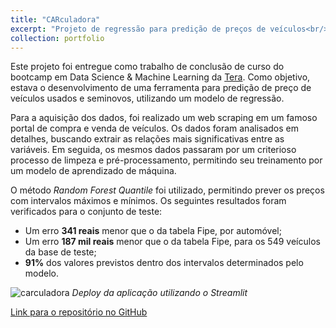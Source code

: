 ```yaml
---
title: "CARculadora"
excerpt: "Projeto de regressão para predição de preços de veículos<br/><img src='/images/carculadora.jpg'>"
collection: portfolio
---
```


Este projeto foi entregue como trabalho de conclusão de curso do bootcamp em Data Science & Machine Learning da [Tera](https://somostera.com/). Como objetivo, estava o desenvolvimento de uma ferramenta para predição de preço de veículos usados e seminovos, utilizando um modelo de regressão.

Para a aquisição dos dados, foi realizado um web scraping em um famoso portal de compra e venda de veículos. Os dados foram analisados em detalhes, buscando extrair as relações mais significativas entre as variáveis. Em seguida, os mesmos dados passaram por um criterioso processo de limpeza e pré-processamento, permitindo seu treinamento por um modelo de aprendizado de máquina. 

O método *Random Forest Quantile* foi utilizado, permitindo prever os preços com intervalos máximos e mínimos. Os seguintes resultados foram verificados para o conjunto de teste:

* Um erro **341 reais** menor que o da tabela Fipe, por automóvel;
* Um erro **187 mil reais** menor que o da tabela Fipe, para os 549 veículos da base de teste;
* **91%** dos valores previstos dentro dos intervalos determinados pelo modelo.

![carculadora](https://miro.medium.com/max/700/1*_8fdBbZfpwTGIUq_Wl7a4Q.gif)
*Deploy da aplicação utilizando o Streamlit*

[Link para o repositório no GitHub](https://github.com/lcfdiniz/carculadora)
